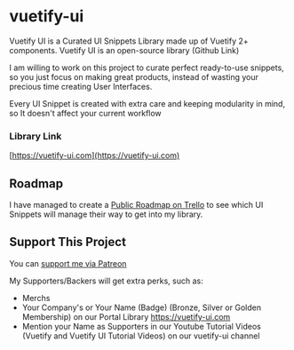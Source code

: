 # vuetify-ui

Vuetify UI is a Curated UI Snippets Library made up of Vuetify 2+ components. Vuetify UI is an open-source library (Github Link)

I am willing to work on this project to curate perfect ready-to-use snippets, so you just focus on making great products, instead of wasting your precious time creating User Interfaces.

Every UI Snippet is created with extra care and keeping modularity in mind, so It doesn't affect your current workflow

### Library Link

[https://vuetify-ui.com](https://vuetify-ui.com)

## Roadmap

I have managed to create a [Public Roadmap on Trello](https://trello.com/b/IrrQCw18/vuetify-ui-roadmap) to see which UI Snippets will manage their way to get into my library.

## Support This Project

You can [support me via Patreon](https://patreon.com/mrhammadasif)

My Supporters/Backers will get extra perks, such as:

- Merchs
- Your Company's or Your Name (Badge) (Bronze, Silver or Golden Membership) on our Portal Library https://vuetify-ui.com
- Mention your Name as Supporters in our Youtube Tutorial Videos (Vuetify and Vuetify UI Tutorial Videos) on our vuetify-ui channel
